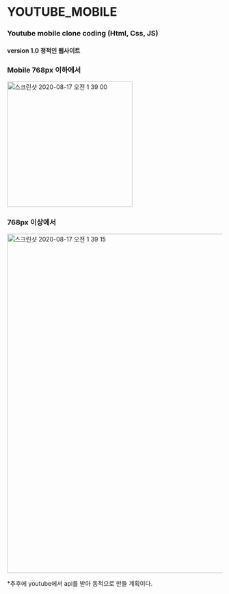 # YOUTUBE_MOBILE
### Youtube mobile clone coding (Html, Css, JS)  
####  version 1.0 정적인 웹사이트

### Mobile 768px 이하에서
<img width="293" alt="스크린샷 2020-08-17 오전 1 39 00" src="https://user-images.githubusercontent.com/36908476/90339261-9a49d680-e02a-11ea-9576-cff79d169cfe.png">

### 768px 이상에서
<img width="793" alt="스크린샷 2020-08-17 오전 1 39 15" src="https://user-images.githubusercontent.com/36908476/90339263-9b7b0380-e02a-11ea-882c-a005fe0c1783.png">




*추후에 youtube에서 api를 받아 동적으로 만들 계획이다.
